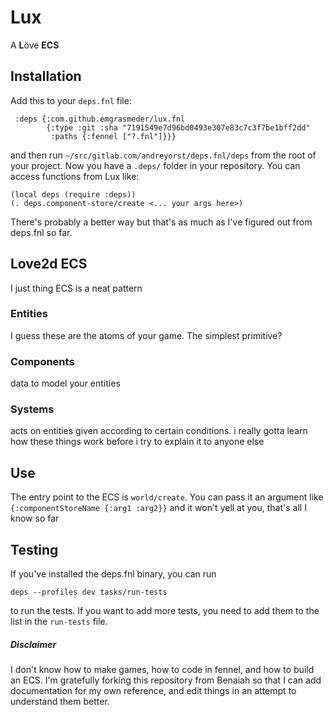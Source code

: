 # Lux
A **L**öve **ECS**

## Installation

Add this to your `deps.fnl` file:
```fennel
 :deps {:com.github.emgrasmeder/lux.fnl
        {:type :git :sha "7191549e7d96bd0493e307e83c7c3f7be1bff2dd"
         :paths {:fennel ["?.fnl"]}}}
```
and then run `~/src/gitlab.com/andreyorst/deps.fnl/deps` from the root of your project. Now you have a `.deps/` folder in your repository. 
You can access functions from Lux like:
```fennel
(local deps (require :deps))
(. deps.component-store/create <... your args here>)
```

There's probably a better way but that's as much as I've figured out from deps.fnl so far. 

## Love2d ECS

I just thing ECS is a neat pattern

### Entities

I guess these are the atoms of your game. The simplest primitive?

### Components

data to model your entities

### Systems

acts on entities given according to certain conditions. i really gotta learn how these things work before i try to explain it to anyone else


## Use

The entry point to the ECS is `world/create`. You can pass it an argument like `{:componentStoreName {:arg1 :arg2}}` and it won't yell at you, that's all I know so far

## Testing

If you've installed the deps.fnl binary, you can run
```
deps --profiles dev tasks/run-tests
```
to run the tests. If you want to add more tests, you need to add them to the list in the `run-tests` file.

##### Disclaimer
I don't know how to make games, how to code in fennel, and how to build an ECS. I'm gratefully forking this repository from Benaiah so that I can add documentation for my own reference, and edit things in an attempt to understand them better.
